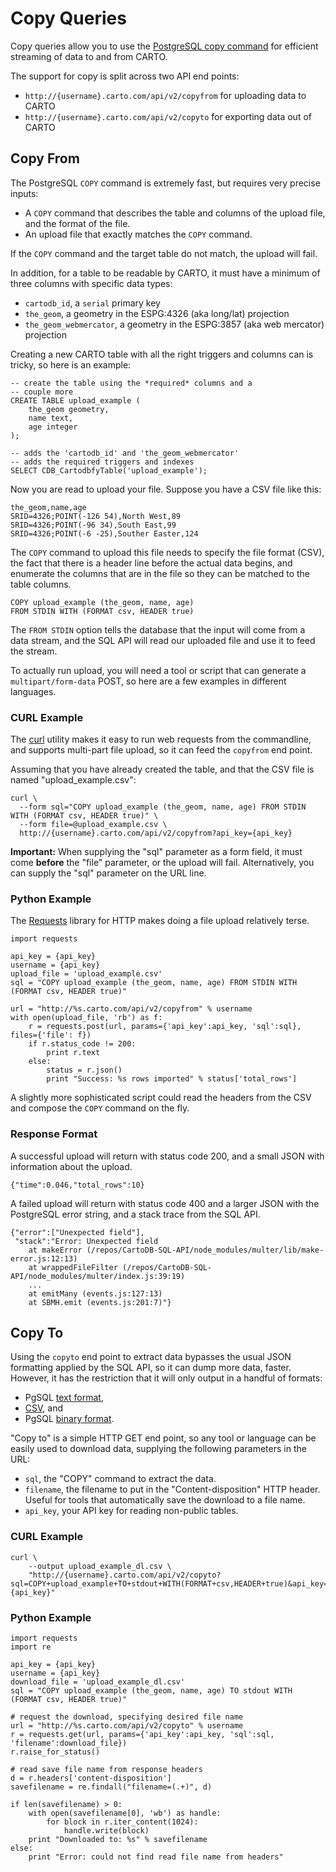 # Copy Queries

Copy queries allow you to use the [PostgreSQL copy command](https://www.postgresql.org/docs/10/static/sql-copy.html) for efficient streaming of data to and from CARTO.

The support for copy is split across two API end points:

* `http://{username}.carto.com/api/v2/copyfrom` for uploading data to CARTO
* `http://{username}.carto.com/api/v2/copyto` for exporting data out of CARTO

## Copy From

The PostgreSQL `COPY` command is extremely fast, but requires very precise inputs:

* A `COPY` command that describes the table and columns of the upload file, and the format of the file.
* An upload file that exactly matches the `COPY` command.

If the `COPY` command and the target table do not match, the upload will fail.

In addition, for a table to be readable by CARTO, it must have a minimum of three columns with specific data types:

* `cartodb_id`, a `serial` primary key 
* `the_geom`, a geometry in the ESPG:4326 (aka long/lat) projection
* `the_geom_webmercator`, a geometry in the ESPG:3857 (aka web mercator) projection

Creating a new CARTO table with all the right triggers and columns can is tricky, so here is an example:

    -- create the table using the *required* columns and a 
    -- couple more
    CREATE TABLE upload_example (
        the_geom geometry,
        name text,
        age integer
    );

    -- adds the 'cartodb_id' and 'the_geom_webmercator'
    -- adds the required triggers and indexes
    SELECT CDB_CartodbfyTable('upload_example');
    
Now you are read to upload your file. Suppose you have a CSV file like this:

    the_geom,name,age
    SRID=4326;POINT(-126 54),North West,89
    SRID=4326;POINT(-96 34),South East,99
    SRID=4326;POINT(-6 -25),Souther Easter,124

The `COPY` command to upload this file needs to specify the file format (CSV), the fact that there is a header line before the actual data begins, and enumerate the columns that are in the file so they can be matched to the table columns.

    COPY upload_example (the_geom, name, age) 
    FROM STDIN WITH (FORMAT csv, HEADER true)

The `FROM STDIN` option tells the database that the input will come from a data stream, and the SQL API will read our uploaded file and use it to feed the stream.

To actually run upload, you will need a tool or script that can generate a `multipart/form-data` POST, so here are a few examples in different languages.

### CURL Example

The [curl](https://curl.haxx.se/) utility makes it easy to run web requests from the commandline, and supports multi-part file upload, so it can feed the `copyfrom` end point.

Assuming that you have already created the table, and that the CSV file is named "upload_example.csv":

    curl \
      --form sql="COPY upload_example (the_geom, name, age) FROM STDIN WITH (FORMAT csv, HEADER true)" \
      --form file=@upload_example.csv \
      http://{username}.carto.com/api/v2/copyfrom?api_key={api_key}

**Important:** When supplying the "sql" parameter as a form field, it must come **before** the "file" parameter, or the upload will fail. Alternatively, you can supply the "sql" parameter on the URL line.

### Python Example

The [Requests](http://docs.python-requests.org/en/master/user/quickstart/) library for HTTP makes doing a file upload relatively terse. 

    import requests

    api_key = {api_key}
    username = {api_key}
    upload_file = 'upload_example.csv'
    sql = "COPY upload_example (the_geom, name, age) FROM STDIN WITH (FORMAT csv, HEADER true)"

    url = "http://%s.carto.com/api/v2/copyfrom" % username    
    with open(upload_file, 'rb') as f:
        r = requests.post(url, params={'api_key':api_key, 'sql':sql}, files={'file': f})
        if r.status_code != 200:
            print r.text
        else:
            status = r.json()
            print "Success: %s rows imported" % status['total_rows']

A slightly more sophisticated script could read the headers from the CSV and compose the `COPY` command on the fly.

### Response Format

A successful upload will return with status code 200, and a small JSON with information about the upload.

    {"time":0.046,"total_rows":10}

A failed upload will return with status code 400 and a larger JSON with the PostgreSQL error string, and a stack trace from the SQL API.

    {"error":["Unexpected field"],
     "stack":"Error: Unexpected field
        at makeError (/repos/CartoDB-SQL-API/node_modules/multer/lib/make-error.js:12:13)
        at wrappedFileFilter (/repos/CartoDB-SQL-API/node_modules/multer/index.js:39:19)
        ...
        at emitMany (events.js:127:13)
        at SBMH.emit (events.js:201:7)"}
    
## Copy To

Using the `copyto` end point to extract data bypasses the usual JSON formatting applied by the SQL API, so it can dump more data, faster. However, it has the restriction that it will only output in a handful of formats:

* PgSQL [text format](https://www.postgresql.org/docs/10/static/sql-copy.html#id-1.9.3.52.9.2),
* [CSV](https://www.postgresql.org/docs/10/static/sql-copy.html#id-1.9.3.52.9.3), and
* PgSQL [binary format](https://www.postgresql.org/docs/10/static/sql-copy.html#id-1.9.3.52.9.4).

"Copy to" is a simple HTTP GET end point, so any tool or language can be easily used to download data, supplying the following parameters in the URL:

* `sql`, the "COPY" command to extract the data.
* `filename`, the filename to put in the "Content-disposition" HTTP header. Useful for tools that automatically save the download to a file name.
* `api_key`, your API key for reading non-public tables.


### CURL Example

    curl \
        --output upload_example_dl.csv \
        "http://{username}.carto.com/api/v2/copyto?sql=COPY+upload_example+TO+stdout+WITH(FORMAT+csv,HEADER+true)&api_key={api_key}"

### Python Example

    import requests
    import re

    api_key = {api_key}
    username = {api_key}
    download_file = 'upload_example_dl.csv'
    sql = "COPY upload_example (the_geom, name, age) TO stdout WITH (FORMAT csv, HEADER true)"

    # request the download, specifying desired file name
    url = "http://%s.carto.com/api/v2/copyto" % username    
    r = requests.get(url, params={'api_key':api_key, 'sql':sql, 'filename':download_file})
    r.raise_for_status()

    # read save file name from response headers
    d = r.headers['content-disposition']
    savefilename = re.findall("filename=(.+)", d)

    if len(savefilename) > 0:
        with open(savefilename[0], 'wb') as handle:
            for block in r.iter_content(1024):
                handle.write(block)        
        print "Downloaded to: %s" % savefilename
    else:
        print "Error: could not find read file name from headers"

